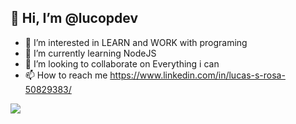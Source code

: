 ## 👋 Hi, I’m **@lucopdev**

  - 👀 I’m interested in LEARN and WORK with programing
  - 🌱 I’m currently learning NodeJS
  - 💞️ I’m looking to collaborate on Everything i can
  - 📫 How to reach me https://www.linkedin.com/in/lucas-s-rosa-50829383/


  <img src="https://images.emojiterra.com/google/noto-emoji/v2.034/128px/1f468-1f4bb.png">


